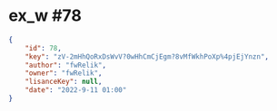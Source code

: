
# ex_w #78
                
```JSON
{
    "id": 78,
    "key": "zV-2mHhQoRxDsWvV?0wHhCmCjEgm?8vMfWkhPoXp%4pjEjYnzn",
    "author": "fwRelik",
    "owner": "fwRelik",
    "lisanceKey": null,
    "date": "2022-9-11 01:00"
}
```
